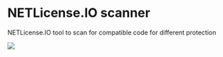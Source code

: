# NETLicense.IO scanner
NETLicense.IO tool to scan for compatible code for different protection

![](https://i.imgur.com/hChuHuL.png)
